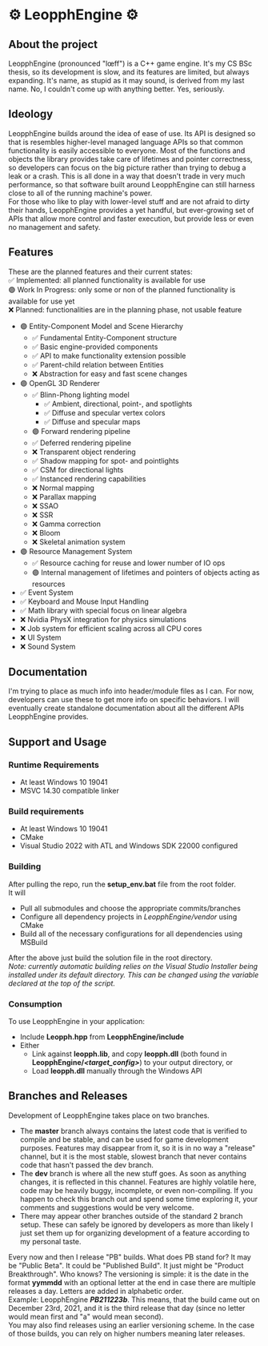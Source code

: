 # ⚙ LeopphEngine ⚙

## About the project
LeopphEngine (pronounced "lœff") is a C++ game engine. It's my CS BSc thesis, so its development is slow, and its features are limited, but always expanding. It's name, as stupid as it may sound, is derived from my last name. No, I couldn't come up with anything better. Yes, seriously.

## Ideology
LeopphEngine builds around the idea of ease of use. Its API is designed so that is resembles higher-level managed language APIs so that common functionality is easily accessible to everyone. Most of the functions and objects the library provides take care of lifetimes and pointer correctness, so developers can focus on the big picture rather than trying to debug a leak or a crash. This is all done in a way that doesn't trade in very much performance, so that software built around LeopphEngine can still harness close to all of the running machine's power.  
For those who like to play with lower-level stuff and are not afraid to dirty their hands, LeopphEngine provides a yet handful, but ever-growing set of APIs that allow more control and faster execution, but provide less or even no management and safety.

## Features
These are the planned features and their current states:  
✅ Implemented: all planned functionality is available for use  
🟣 Work In Progress: only some or non of the planned functionality is available for use yet  
❌ Planned: functionalities are in the planning phase, not usable feature
- 🟣 Entity-Component Model and Scene Hierarchy
  - ✅ Fundamental Entity-Component structure
  - ✅ Basic engine-provided components
  - ✅ API to make functionality extension possible
  - ✅ Parent-child relation between Entities
  - ❌ Abstraction for easy and fast scene changes
- 🟣 OpenGL 3D Renderer
  - ✅ Blinn-Phong lighting model
    - ✅ Ambient, directional, point-, and spotlights
    - ✅ Diffuse and specular vertex colors
    - ✅ Diffuse and specular maps
  - 🟣 Forward rendering pipeline
  - ✅ Deferred rendering pipeline
  - ❌ Transparent object rendering
  - ✅ Shadow mapping for spot- and pointlights
  - ✅ CSM for directional lights
  - ✅ Instanced rendering capabilities
  - ❌ Normal mapping
  - ❌ Parallax mapping
  - ❌ SSAO
  - ❌ SSR
  - ❌ Gamma correction
  - ❌ Bloom
  - ❌ Skeletal animation system
- 🟣 Resource Management System
  - ✅ Resource caching for reuse and lower number of IO ops
  - 🟣 Internal management of lifetimes and pointers of objects acting as resources
- ✅ Event System
- ✅ Keyboard and Mouse Input Handling
- ✅ Math library with special focus on linear algebra
- ❌ Nvidia PhysX integration for physics simulations
- ❌ Job system for efficient scaling across all CPU cores
- ❌ UI System
- ❌ Sound System

## Documentation
I'm trying to place as much info into header/module files as I can. For now, developers can use these to get more info on specific behaviors. I will eventually create standalone documentation about all the different APIs LeopphEngine provides.

## Support and Usage
### Runtime Requirements
- At least Windows 10 19041
- MSVC 14.30 compatible linker
### Build requirements
- At least Windows 10 19041
- CMake
- Visual Studio 2022 with ATL and Windows SDK 22000 configured
### Building
After pulling the repo, run the **setup_env.bat** file from the root folder.  
It will
- Pull all submodules and choose the appropriate commits/branches
- Configure all dependency projects in *LeopphEngine/vendor* using CMake
- Build all of the necessary configurations for all dependencies using MSBuild

After the above just build the solution file in the root directory.  
*Note: currently automatic building relies on the Visual Studio Installer being installed under its default directory. This can be changed using the variable declared at the top of the script.*
### Consumption
To use LeopphEngine in your application:
- Include **Leopph.hpp** from **LeopphEngine/include**
- Either
  - Link against **leopph.lib**, and copy **leopph.dll** (both found in **LeopphEngine/*<target_config>***) to your output directory, or
  - Load **leopph.dll** manually through the Windows API

## Branches and Releases
Development of LeopphEngine takes place on two branches.  
- The **master** branch always contains the latest code that is verified to compile and be stable, and can be used for game development purposes. Features may disappear from it, so it is in no way a "release" channel, but it is the most stable, slowest branch that never contains code that hasn't passed the dev branch.  
- The **dev** branch is where all the new stuff goes. As soon as anything changes, it is reflected in this channel. Features are highly volatile here, code may be heavily buggy, incomplete, or even non-compiling. If you happen to check this branch out and spend some time exploring it, your comments and suggestions would be very welcome.
- There may appear other branches outside of the standard 2 branch setup. These can safely be ignored by developers as more than likely I just set them up for organizing development of a feature according to my personal taste.  

Every now and then I release "PB" builds. What does PB stand for? It may be "Public Beta". It could be "Published Build". It just might be "Product Breakthrough". Who knows? The versioning is simple: it is the date in the format **yymmdd** with an optional letter at the end in case there are multiple releases a day. Letters are added in alphabetic order.  
Example: LeopphEngine ***PB211223b***. This means, that the build came out on December 23rd, 2021, and it is the third release that day (since no letter would mean first and "a" would mean second).  
You may also find releases using an earlier versioning scheme. In the case of those builds, you can rely on higher numbers meaning later releases.